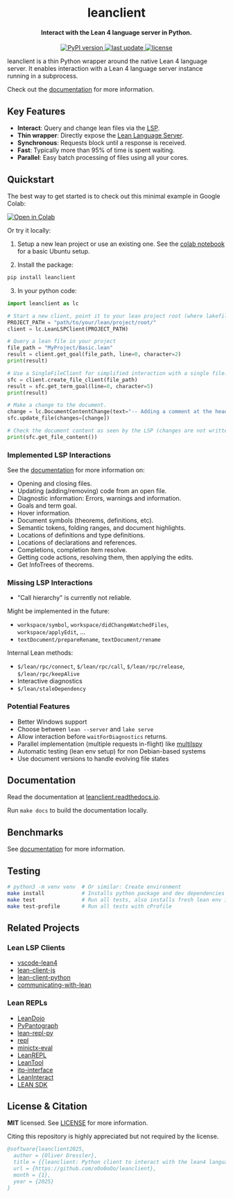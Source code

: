 <h1 align="center">
  leanclient
</h1>

<h4 align="center">Interact with the Lean 4 language server in Python.</h4>

<p align="center">
  <a href="https://pypi.org/project/leanclient/">
    <img src="https://img.shields.io/pypi/v/leanclient.svg" alt="PyPI version" />
  </a>
  <a href="">
    <img src="https://img.shields.io/github/last-commit/oOo0oOo/leanclient" alt="last update" />
  </a>
  <a href="https://github.com/oOo0oOo/leanclient/blob/master/LICENSE">
    <img src="https://img.shields.io/github/license/oOo0oOo/leanclient.svg" alt="license" />
  </a>
</p>

leanclient is a thin Python wrapper around the native Lean 4 language server.
It enables interaction with a Lean 4 language server instance running in a subprocess.

Check out the [documentation](https://leanclient.readthedocs.io) for more information.

## Key Features

- **Interact**: Query and change lean files via the [LSP](https://microsoft.github.io/language-server-protocol/specifications/lsp/3.17/specification/).
- **Thin wrapper**: Directly expose the [Lean Language Server](https://github.com/leanprover/lean4/tree/master/src/Lean/Server).
- **Synchronous**: Requests block until a response is received.
- **Fast**: Typically more than 95% of time is spent waiting.
- **Parallel**: Easy batch processing of files using all your cores.

## Quickstart

The best way to get started is to check out this minimal example in Google Colab:

[![Open in Colab](https://colab.research.google.com/assets/colab-badge.svg)](https://colab.research.google.com/github/oOo0oOo/leanclient/blob/main/examples/getting_started_leanclient.ipynb)

Or try it locally:

1) Setup a new lean project or use an existing one. See the [colab notebook](examples/getting_started_leanclient.ipynb) for a basic Ubuntu setup.

2) Install the package:

```bash
pip install leanclient
```

3) In your python code:

```python
import leanclient as lc

# Start a new client, point it to your lean project root (where lakefile.toml is located).
PROJECT_PATH = "path/to/your/lean/project/root/"
client = lc.LeanLSPClient(PROJECT_PATH)

# Query a lean file in your project
file_path = "MyProject/Basic.lean"
result = client.get_goal(file_path, line=0, character=2)
print(result)

# Use a SingleFileClient for simplified interaction with a single file.
sfc = client.create_file_client(file_path)
result = sfc.get_term_goal(line=0, character=5)
print(result)

# Make a change to the document.
change = lc.DocumentContentChange(text="-- Adding a comment at the head of the file\n", start=[0, 0], end=[0, 0])
sfc.update_file(changes=[change])

# Check the document content as seen by the LSP (changes are not written to disk).
print(sfc.get_file_content())
```

### Implemented LSP Interactions

See the [documentation](https://leanclient.readthedocs.io) for more information on:

- Opening and closing files.
- Updating (adding/removing) code from an open file.
- Diagnostic information: Errors, warnings and information.
- Goals and term goal.
- Hover information.
- Document symbols (theorems, definitions, etc).
- Semantic tokens, folding ranges, and document highlights.
- Locations of definitions and type definitions.
- Locations of declarations and references.
- Completions, completion item resolve.
- Getting code actions, resolving them, then applying the edits.
- Get InfoTrees of theorems.

### Missing LSP Interactions

- "Call hierarchy" is currently not reliable.

Might be implemented in the future:

- `workspace/symbol`, `workspace/didChangeWatchedFiles`, `workspace/applyEdit`, ...
- `textDocument/prepareRename`, `textDocument/rename`

Internal Lean methods:

- `$/lean/rpc/connect`, `$/lean/rpc/call`, `$/lean/rpc/release`, `$/lean/rpc/keepAlive`
- Interactive diagnostics
- `$/lean/staleDependency`

### Potential Features

- Better Windows support
- Choose between `lean --server` and `lake serve`
- Allow interaction before `waitForDiagnostics` returns.
- Parallel implementation (multiple requests in-flight) like [multilspy](https://github.com/microsoft/multilspy/)
- Automatic testing (lean env setup) for non Debian-based systems
- Use document versions to handle evolving file states

## Documentation

Read the documentation at [leanclient.readthedocs.io](https://leanclient.readthedocs.io).

Run ``make docs`` to build the documentation locally.

## Benchmarks

See [documentation](https://leanclient.readthedocs.io/en/latest/benchmarks.html) for more information.

## Testing

```bash
# python3 -m venv venv  # Or similar: Create environment
make install            # Installs python package and dev dependencies
make test               # Run all tests, also installs fresh lean env if not found
make test-profile       # Run all tests with cProfile
```

## Related Projects

### Lean LSP Clients

- [vscode-lean4](https://github.com/leanprover/vscode-lean4)
- [lean-client-js](https://github.com/leanprover/lean-client-js/)
- [lean-client-python](https://github.com/leanprover-community/lean-client-python)
- [communicating-with-lean](https://github.com/jasonrute/communicating-with-lean)

### Lean REPLs

- [LeanDojo](https://github.com/lean-dojo/LeanDojo)
- [PyPantograph](https://github.com/lenianiva/PyPantograph)
- [lean-repl-py](https://github.com/sorgfresser/lean-repl-py)
- [repl](https://github.com/leanprover-community/repl)
- [minictx-eval](https://github.com/cmu-l3/minictx-eval)
- [LeanREPL](https://github.com/arthurpaulino/LeanREPL)
- [LeanTool](https://github.com/GasStationManager/LeanTool)
- [itp-interface](https://github.com/trishullab/itp-interface)
- [LeanInteract](https://github.com/augustepoiroux/LeanInteract)
- [LEAN SDK](https://github.com/jsimonrichard/lean-sdk/)

## License & Citation

**MIT** licensed. See [LICENSE](LICENSE) for more information.

Citing this repository is highly appreciated but not required by the license.

```bibtex
@software{leanclient2025,
  author = {Oliver Dressler},
  title = {{leanclient: Python client to interact with the lean4 language server}},
  url = {https://github.com/oOo0oOo/leanclient},
  month = {1},
  year = {2025}
}
```
